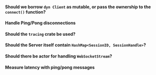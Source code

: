 #### Should we borrow `dyn Client` as mutable, or pass the ownership to the `connect()` function?

#### Handle Ping/Pong disconnections

#### Should the `tracing` crate be used?

#### Should the Server itself contain `HashMap<SessionID, SessionHandle>`?

#### Should there be actor for handling `WebSocketStream`?

#### Measure latency with ping/pong messages